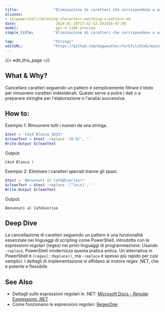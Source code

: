 ```yaml
---
title:                "Eliminazione di caratteri che corrispondono a un pattern"
aliases:
- it/powershell/deleting-characters-matching-a-pattern.md
date:                  2024-01-20T17:42:53.591916-07:00
model:                 gpt-4-1106-preview
simple_title:         "Eliminazione di caratteri che corrispondono a un pattern"

tag:                  "Strings"
editURL:              "https://github.com/dogweather/forkful/blob/master/content/it/powershell/deleting-characters-matching-a-pattern.md"
---
```


{{< edit_this_page >}}

## What & Why?
Cancellare caratteri seguendo un pattern è semplicemente filtrare il testo per rimuovere caratteri indesiderati. Questo serve a pulire i dati o a preparare stringhe per l'elaborazione o l'analisi successiva.

## How to:
Esempio 1: Rimuovere tutti i numeri da una stringa.

```PowerShell
$text = 'C4s4 Blanca 2023!'
$cleanText = $text -replace '[0-9]', ''
Write-Output $cleanText
```

Output:
```
C4s4 Blanca !
```

Esempio 2: Eliminare i caratteri speciali tranne gli spazi.

```PowerShell
$text = 'Benvenuti al Café@Sunrise!!'
$cleanText = $text -replace '[^\w\s]', ''
Write-Output $cleanText
```

Output:
```
Benvenuti al CaféSunrise
```

## Deep Dive
La cancellazione di caratteri seguendo un pattern è una funzionalità essenziale nei linguaggi di scripting come PowerShell, introdotta con le espressioni regolari (regex) nei primi linguaggi di programmazione. Usando `-replace`, PowerShell modernizza questa pratica antica. Un'alternativa in PowerShell è `[regex]::Replace()`, ma `-replace` è spesso più rapido per casi semplici. I dettagli di implementazione si affidano al motore regex .NET, che è potente e flessibile. 

## See Also
- Dettagli sulle espressioni regolari in .NET: [Microsoft Docs - Regular Expressions .NET](https://docs.microsoft.com/en-us/dotnet/standard/base-types/regular-expressions)
- Come funzionano le espressioni regolari: [RegexOne](https://regexone.com/)
